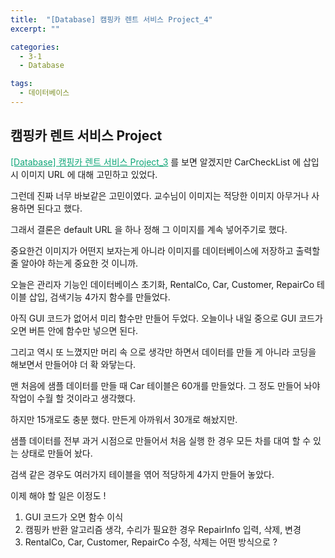 ```yaml
---
title:  "[Database] 캠핑카 렌트 서비스 Project_4"
excerpt: ""

categories:
  - 3-1
  - Database

tags:
  - 데이터베이스
---
```


## 캠핑카 렌트 서비스 Project

<a href="https://nam-ki-bok.github.io/3-1/database/Database_Project_3/" style="color:#0FA678">[Database] 캠핑카 렌트 서비스 Project_3</a> 를 보면 알겠지만 CarCheckList 에 삽입 시 이미지 URL 에 대해 고민하고 있었다.

그런데 진짜 너무 바보같은 고민이였다. 교수님이 이미지는 적당한 이미지 아무거나 사용하면 된다고 했다.

그래서 결론은 default URL 을 하나 정해 그 이미지를 계속 넣어주기로 했다.

중요한건 이미지가 어떤지 보자는게 아니라 이미지를 데이터베이스에 저장하고 출력할 줄 알아야 하는게 중요한 것 이니까.

오늘은 관리자 기능인 데이터베이스 초기화, RentalCo, Car, Customer, RepairCo 테이블 삽입, 검색기능 4가지 함수를 만들었다.

아직 GUI 코드가 없어서 미리 함수만 만들어 두었다. 오늘이나 내일 중으로 GUI 코드가 오면 버튼 안에 함수만 넣으면 된다.

그리고 역시 또 느꼈지만 머리 속 으로 생각만 하면서 데이터를 만들 게 아니라 코딩을 해보면서 만들어야 더 확 와닿는다.

맨 처음에 샘플 데이터를 만들 때 Car 테이블은 60개를 만들었다. 그 정도 만들어 놔야 작업이 수월 할 것이라고 생각했다.

하지만 15개로도 충분 했다. 만든게 아까워서 30개로 해놨지만.

샘플 데이터를 전부 과거 시점으로 만들어서 처음 실행 한 경우 모든 차를 대여 할 수 있는 상태로 만들어 놨다.

검색 같은 경우도 여러가지 테이블을 엮어 적당하게 4가지 만들어 놓았다.

이제 해야 할 일은 이정도 !

1. GUI 코드가 오면 함수 이식
2. 캠핑카 반환 알고리즘 생각, 수리가 필요한 경우 RepairInfo 입력, 삭제, 변경
3. RentalCo, Car, Customer, RepairCo 수정, 삭제는 어떤 방식으로 ?



